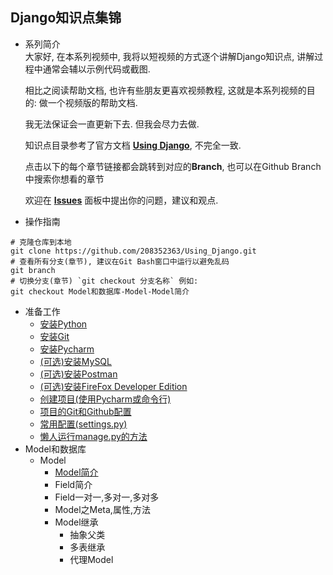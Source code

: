 Django知识点集锦
---
* 系列简介  
    大家好, 在本系列视频中, 我将以短视频的方式逐个讲解Django知识点, 讲解过程中通常会辅以示例代码或截图. 
    
    相比之阅读帮助文档, 也许有些朋友更喜欢视频教程, 这就是本系列视频的目的: 做一个视频版的帮助文档.
    
    我无法保证会一直更新下去. 但我会尽力去做. 
    
    知识点目录参考了官方文档 [**Using Django**](https://docs.djangoproject.com/en/3.0/topics/), 不完全一致.
    
    点击以下的每个章节链接都会跳转到对应的**Branch**, 也可以在Github Branch中搜索你想看的章节
    
    欢迎在 [**Issues**](https://github.com/208352363/Using_Django/issues) 面板中提出你的问题，建议和观点.
* 操作指南 
```shell script
# 克隆仓库到本地
git clone https://github.com/208352363/Using_Django.git
# 查看所有分支(章节), 建议在Git Bash窗口中运行以避免乱码
git branch
# 切换分支(章节) `git checkout 分支名称` 例如:
git checkout Model和数据库-Model-Model简介
```
* 准备工作
    * [安装Python](https://github.com/208352363/Using_Django/tree/%E5%87%86%E5%A4%87%E5%B7%A5%E4%BD%9C-%E5%AE%89%E8%A3%85Python)
    * [安装Git](https://github.com/208352363/Using_Django/tree/%E5%87%86%E5%A4%87%E5%B7%A5%E4%BD%9C-%E5%AE%89%E8%A3%85Git)
    * [安装Pycharm](https://github.com/208352363/Using_Django/tree/%E5%87%86%E5%A4%87%E5%B7%A5%E4%BD%9C-%E5%AE%89%E8%A3%85Pycharm)
    * [(可选)安装MySQL](https://github.com/208352363/Using_Django/tree/%E5%87%86%E5%A4%87%E5%B7%A5%E4%BD%9C-(%E5%8F%AF%E9%80%89)%E5%AE%89%E8%A3%85MySQL)
    * [(可选)安装Postman](https://github.com/208352363/Using_Django/tree/%E5%87%86%E5%A4%87%E5%B7%A5%E4%BD%9C-(%E5%8F%AF%E9%80%89)%E5%AE%89%E8%A3%85Postman)
    * [(可选)安装FireFox Developer Edition](https://github.com/208352363/Using_Django/tree/%E5%87%86%E5%A4%87%E5%B7%A5%E4%BD%9C-(%E5%8F%AF%E9%80%89)%E5%AE%89%E8%A3%85FireFox-Developer-Edition)
    * [创建项目(使用Pycharm或命令行)](https://github.com/208352363/Using_Django/tree/%E5%87%86%E5%A4%87%E5%B7%A5%E4%BD%9C-%E5%88%9B%E5%BB%BA%E9%A1%B9%E7%9B%AE(%E4%BD%BF%E7%94%A8Pycharm%E6%88%96%E5%91%BD%E4%BB%A4%E8%A1%8C))
    * [项目的Git和Github配置](https://github.com/208352363/Using_Django/tree/%E5%87%86%E5%A4%87%E5%B7%A5%E4%BD%9C-%E5%88%9B%E5%BB%BA%E9%A1%B9%E7%9B%AE(%E4%BD%BF%E7%94%A8Pycharm%E6%88%96%E5%91%BD%E4%BB%A4%E8%A1%8C))
    * [常用配置(settings.py)](https://github.com/208352363/Using_Django/tree/%E5%87%86%E5%A4%87%E5%B7%A5%E4%BD%9C-%E5%B8%B8%E7%94%A8%E9%85%8D%E7%BD%AE(settings.py))
    * [懒人运行manage.py的方法](https://github.com/208352363/Using_Django/tree/%E5%87%86%E5%A4%87%E5%B7%A5%E4%BD%9C-%E6%87%92%E4%BA%BA%E8%BF%90%E8%A1%8Cmanage.py%E7%9A%84%E6%96%B9%E6%B3%95)
* Model和数据库
    * Model
        * [Model简介](https://github.com/208352363/Using_Django/tree/Model%E5%92%8C%E6%95%B0%E6%8D%AE%E5%BA%93-Model-Model%E7%AE%80%E4%BB%8B)
        * Field简介
        * Field一对一,多对一,多对多
        * Model之Meta,属性,方法
        * Model继承
            * 抽象父类
            * 多表继承
            * 代理Model